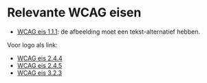 <!-- @license CC0-1.0 -->

# Relevante WCAG eisen

- [WCAG eis 1.1.1](https://www.w3.org/TR/WCAG21/#non-text-content): de afbeelding moet een tekst-alternatief hebben.

Voor logo als link:

- [WCAG eis 2.4.4](https://www.w3.org/TR/WCAG21/#link-purpose-in-context)
- [WCAG eis 2.4.5](https://www.w3.org/TR/WCAG21/#multiple-ways)
- [WCAG eis 3.2.3](https://www.w3.org/TR/WCAG21/#consistent-navigation)
